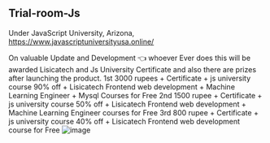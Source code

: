 ## Trial-room-Js
Under  JavaScript University, Arizona, https://www.javascriptuniversityusa.online/

On valuable Update and Development 👈 whoever Ever does this will be awarded Lisicatech and Js University Certificate 
 and also there are prizes after launching the product.
   1st 3000 rupees + Certificate + js university course 90% off + Lisicatech Frontend web development + Machine Learning Engineer + Mysql  Courses for Free
   2nd 1500 rupee + Certificate + js university course 50% off  + Lisicatech Frontend web development + Machine Learning Engineer courses for Free
   3rd 800  rupee + Certificate + js university course 40% off  + Lisicatech Frontend web development course for Free
   ![image](https://github.com/shrutarshi2002/Trial-room-Js/assets/91513676/8dd37655-a883-40d6-b018-cd64dc25b5a9)

